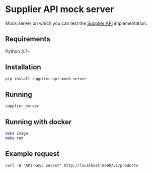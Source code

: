 # Supplier API mock server

Mock server on which you can test the [Supplier API](https://tiqets.github.io/supplier-api/) implementation.

## Requirements

Python 3.7+

## Installation

```sh
pip install supplier-api-mock-server
```

## Running

```sh
supplier_server
```

## Running with docker

```sh
make image
make run
```

## Example request

```
curl -H "API-Key: secret" http://localhost:8000/v1/products
```
